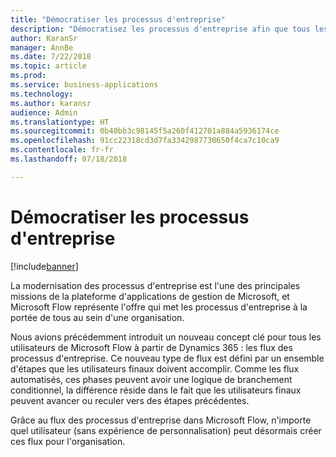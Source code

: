 ```yaml
---
title: "Démocratiser les processus d'entreprise"
description: "Démocratisez les processus d'entreprise afin que tous les utilisateurs puissent créer et exécuter les processus importants pour leur activité."
author: KaranSr
manager: AnnBe
ms.date: 7/22/2018
ms.topic: article
ms.prod: 
ms.service: business-applications
ms.technology: 
ms.author: karansr
audience: Admin
ms.translationtype: HT
ms.sourcegitcommit: 0b40bb3c98145f5a260f412701a884a5936174ce
ms.openlocfilehash: 91cc22318cd3d7fa3342987730650f4ca7c10ca9
ms.contentlocale: fr-fr
ms.lasthandoff: 07/18/2018

---
```

# <a name="democratize-business-processes"></a>Démocratiser les processus d'entreprise


[!include[banner](../../includes/banner.md)]

La modernisation des processus d'entreprise est l'une des principales missions de la plateforme d'applications de gestion de Microsoft, et Microsoft Flow représente l'offre qui met les processus d'entreprise à la portée de tous au sein d'une organisation.

Nous avions précédemment introduit un nouveau concept clé pour tous les utilisateurs de Microsoft Flow à partir de Dynamics 365 : les flux des processus d'entreprise. Ce nouveau type de flux est défini par un ensemble d'étapes que les utilisateurs finaux doivent accomplir. Comme les flux automatisés, ces phases peuvent avoir une logique de branchement conditionnel, la différence réside dans le fait que les utilisateurs finaux peuvent avancer ou reculer vers des étapes précédentes.

Grâce au flux des processus d'entreprise dans Microsoft Flow, n'importe quel utilisateur (sans expérience de personnalisation) peut désormais créer ces flux pour l'organisation.

